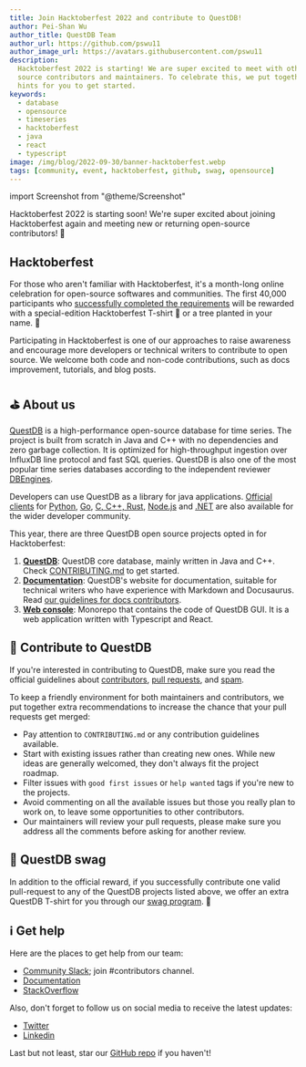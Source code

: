 ```yaml
---
title: Join Hacktoberfest 2022 and contribute to QuestDB!
author: Pei-Shan Wu
author_title: QuestDB Team
author_url: https://github.com/pswu11
author_image_url: https://avatars.githubusercontent.com/pswu11
description:
  Hacktoberfest 2022 is starting! We are super excited to meet with other open
  source contributors and maintainers. To celebrate this, we put together some
  hints for you to get started.
keywords:
  - database
  - opensource
  - timeseries
  - hacktoberfest
  - java
  - react
  - typescript
image: /img/blog/2022-09-30/banner-hacktoberfest.webp
tags: [community, event, hacktoberfest, github, swag, opensource]
---
```


import Screenshot from "@theme/Screenshot"

Hacktoberfest 2022 is starting soon! We're super excited about joining
Hacktoberfest again and meeting new or returning open-source contributors! 🤝

<!--truncate-->

<Screenshot
  alt="QuestDB at Hacktoberfest 2022"
  height={450}
  src="/img/blog/2022-09-30/banner-hacktoberfest.webp"
  width={800}
/>

## Hacktoberfest

For those who aren't familiar with Hacktoberfest, it's a month-long online
celebration for open-source softwares and communities. The first 40,000
participants who
[successfully completed the requirements](https://hacktoberfest.com/participation/#contributors)
will be rewarded with a special-edition Hacktoberfest T-shirt 👕 or a tree
planted in your name. 🌴

Participating in Hacktoberfest is one of our approaches to raise awareness and
encourage more developers or technical writers to contribute to open source. We
welcome both code and non-code contributions, such as docs improvement,
tutorials, and blog posts.

## ⛳ About us

[QuestDB](https://github.com/questdb/questdb) is a high-performance open-source
database for time series. The project is built from scratch in Java and C++ with
no dependencies and zero garbage collection. It is optimized for high-throughput
ingestion over InfluxDB line protocol and fast SQL queries. QuestDB is also one
of the most popular time series databases according to the independent reviewer
[DBEngines](https://db-engines.com/en/ranking/time+series+dbms).

Developers can use QuestDB as a library for java applications.
[Official clients](/docs/reference/clients/overview/) for
[Python](https://github.com/questdb/py-questdb-client),
[Go](https://github.com/questdb/go-questdb-client),
[C, C++, Rust](https://github.com/questdb/c-questdb-client),
[Node.js](https://github.com/questdb/nodejs-questdb-client) and
[.NET](https://github.com/questdb/net-questdb-client) are also available for the
wider developer community.

This year, there are three QuestDB open source projects opted in for
Hacktoberfest:

1. [**QuestDB**](https://github.com/questdb/questdb): QuestDB core database,
   mainly written in Java and C++. Check
   [CONTRIBUTING.md](https://github.com/questdb/questdb/blob/master/CONTRIBUTING.md)
   to get started.
2. [**Documentation**](https://github.com/questdb/questdb.io): QuestDB's website
   for documentation, suitable for technical writers who have experience with
   Markdown and Docusaurus. Read
   [our guidelines for docs contributors](https://github.com/questdb/questdb.io#contributing).
3. [**Web console**](https://github.com/questdb/ui/tree/main/packages/web-console):
   Monorepo that contains the code of QuestDB GUI. It is a web application
   written with Typescript and React.

## 🚀 Contribute to QuestDB

If you're interested in contributing to QuestDB, make sure you read the official
guidelines about
[contributors](https://hacktoberfest.com/participation/#contributors),
[pull requests](https://hacktoberfest.com/participation/#pr-mr-details), and
[spam](https://hacktoberfest.com/participation/#spam).

To keep a friendly environment for both maintainers and contributors, we put
together extra recommendations to increase the chance that your pull requests
get merged:

- Pay attention to `CONTRIBUTING.md` or any contribution guidelines available.
- Start with existing issues rather than creating new ones. While new ideas are
  generally welcomed, they don't always fit the project roadmap.
- Filter issues with `good first issues` or `help wanted` tags if you're new to
  the projects.
- Avoid commenting on all the available issues but those you really plan to work
  on, to leave some opportunities to other contributors.
- Our maintainers will review your pull requests, please make sure you address
  all the comments before asking for another review.

## 🎁 QuestDB swag

In addition to the official reward, if you successfully contribute one valid
pull-request to any of the QuestDB projects listed above, we offer an extra
QuestDB T-shirt for you through our [swag program](/community/). 🚀

<Screenshot
  alt="QuestDB swag at Hacktoberfest 2022"
  height={450}
  src="/img/blog/2022-09-30/swag-hacktoberfest.webp"
  width={800}
/>

## ℹ️ Get help

Here are the places to get help from our team:

- [Community Slack](https://slack.questdb.io); join #contributors channel.
- [Documentation](/docs/)
- [StackOverflow](https://stackoverflow.com/questions/tagged/questdb)

Also, don't forget to follow us on social media to receive the latest updates:

- [Twitter](https://twitter.com/questdb)
- [Linkedin](https://www.linkedin.com/company/questdb/)

Last but not least, star our [GitHub repo](https://github.com/questdb/questdb)
if you haven't!
